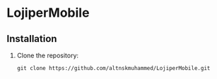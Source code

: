 # LojiperMobile
## Installation

1. Clone the repository:

   ```shell
   git clone https://github.com/altnskmuhammed/LojiperMobile.git